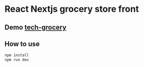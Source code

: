 # React Nextjs grocery store front

## Demo [tech-grocery](https://techgrocery.vercel.app/)

## How to use

```bash
npm install
npm run dev

